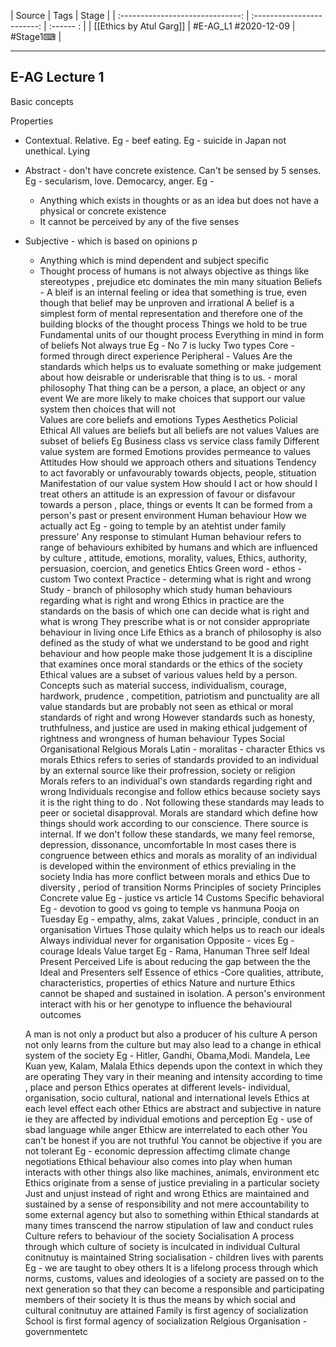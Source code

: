 | Source                           | Tags                       | Stage     |
| :------------------------------: | :------------------------: | :------ : |
| [[Ethics by Atul Garg]]          | #E-AG_L1  #2020-12-09      | #Stage1⌨  |


---

## E-AG Lecture 1
Basic concepts

Properties
- Contextual. Relative. Eg - beef eating. Eg - suicide in Japan not unethical. Lying
- Abstract - don't have concrete existence. Can't be sensed by 5 senses. Eg - secularism, love. Democarcy, anger. Eg - 
	- Anything which exists in thoughts or as an idea but does not have a physical or concrete existence
	-  It cannot be perceived by any of the five senses
- Subjective - which is based on opinions p
	- Anything which is mind dependent and subject specific
	- Thought process of humans is not always objective as things like stereotypes , prejudice etc dominates the min many situation
Beliefs - 
	A bleif is an internal feeling or idea that something is true, even though that belief may be unproven and irrational
	A belief is a simplest form of mental representation and therefore one of the building blocks of the thought process
	Things we hold to be true
	Fundamental units of our thought process
	Everything in mind in form of beliefs
	Not always true
		Eg - No 7 is lucky 
	Two types
		Core - formed through direct experience
		Peripheral - 
Values
	Are the standards which helps us to evaluate something or make judgement about how  deisrable or underisrable that thing is to us. - moral philosophy
		That thing can be a person, a place, an object or any event
		We are more likely to make choices that support our value system then choices that will not  
	Values are core beliefs and emotions
	Types
		Aesthetics
		Policial
		Ethical
	All values are beliefs but all beliefs are not values
		Values are subset of beliefs
	Eg 
		Business class vs service class family
			Different value system are formed 
	Emotions provides permeance to values
Attitudes
	How should we approach others and situations
	Tendency to act favorably or unfavourably towards objects, people, stituation
	Manifestation of our value system
	How should I act or how should I treat others
	 an attitude is an expression of favour or disfavour towards a person , place, things or events 
	It can be formed from a person's past or present environment
Human behaviour
	How we actually act
		 Eg - going to temple by an atehtist under family pressure'
	Any response to stimulant
	Human behaviour refers to range of behaviours exhibited by humans and which are influenced by culture , attitude, emotions, morality, values, Ethics, authority, persuasion, coercion, and genetics
Ehtics
	Green word - ethos - custom
	Two context
		Practice - determing what is right and wrong
		Study - branch of philosophy which study human behaviours regarding what is right and wrong
	Ethics in practice are the standards on the basis of which one can decide what is right and what is wrong
		They prescribe what is or not consider appropriate behaviour in living once Life
	Ethics as a branch of philosophy is also defined as the study of what we understand to be good and right behaviour and how people make those judgement
	It is a discipline that examines once moral standards or the ethics of the society
	Ethical values are a subset of various values held by a person.
		Concepts such as material success, individualism, courage, hardwork, prudence , competition, patriotism and punctuality are all value standards but are probably not seen as ethical or moral standards of right and wrong
		However standards such as honesty, truthfulness, and justice are used in making ethical judgement of rightness and wrongness of human behaviour
	Types
		Social
		Organisational
		Relgious
Morals
	Latin - moralitas - character
Ethics vs morals
	Ethics refers to series of standards provided to an individual by an external source like their profression, society or religion
	Morals refers to an individual's own standards regarding right and wrong 
	Individuals recongise and follow ethics because society says it is the right thing to do . Not following these standards may leads to peer or societal disapproval.
	Morals are standard which define how things should work according to our conscience. There source is internal. If we don't follow these standards, we many feel remorse, depression, dissonance, uncomfortable
	In most cases there is congruence between ethics and morals as morality of an individual is developed within the environment of ethics previaling in the society
India has more conflict between morals and ethics
	Due to diversity , period of transition
Norms
	Principles of society
Principles
	Concrete value
	Eg - justice vs article 14
Customs 
	Specific behavioral
	Eg - devotion to good vs going to temple vs hanmuna Pooja on Tuesday
	Eg - empathy, alms, zakat
Values , principle, conduct in an organisation
Virtues 
	Those qulaity which helps us to reach our ideals
	Always individual never for organisation
	Opposite - vices
	Eg - courage
Ideals
	Value target
	Eg - Rama, Hanuman
Three self
	Ideal
	Present
	Perceived
	Life is about reducing the gap between the the Ideal and Presenters self
Essence of ethics -Core qualities, attribute, characteristics, properties of ethics
	Nature and nurture
		Ethics cannot be shaped and sustained in isolation. A person's environment interact with his or her genotype to influence the behavioural outcomes

	A man is not only a product but also a producer of his culture
		A person not only learns from the culture but may also lead to a change in ethical system of the society
		Eg - Hitler, Gandhi, Obama,Modi. Mandela, Lee Kuan yew, Kalam, Malala
	Ethics depends upon the context in which they are operating
		They vary in their meaning and intensity according to time , place and person
	Ethics operates at different levels- individual, organisation, socio cultural, national and international levels 
		Ethics at each level effect each other
	Ethics are abstract and subjective in nature ie they are affected by individual emotions and perception
		Eg - use of sbad language while anger
	Ethicw are interrelated to each other
		You can't be honest if you are not truthful
		You cannot be objective if you are not tolerant
		Eg - economic depression affectimg climate change negotiations
	Ethical behaviour also comes into play when human interacts with other things also like machines, animals, environment etc
	Ethics originate from a sense of justice previaling in a particular society
		Just and unjust instead of right and wrong
	Ethics are maintained and sustained by a sense of responsibility and not mere accountability to some external agency but also to something within
	Ethical standards at many times transcend the narrow stipulation of law and conduct rules 
Culture refers to behaviour of the society
Socialisation
	A process through which culture of society is inculcated in individual
	Cultural conitnutuy is maintained
	String socialisation - children lives with parents
	Eg - we are taught to obey others
	It is a lifelong process through which norms, customs, values and ideologies of a society are passed on to the next generation so that they can become a responsible and participating members of their society
	It is thus the means by which social and cultural conitnutuy are attained
	Family is first agency of socialization
	School is first formal agency of socialization
	Relgious Organisation - governmentetc 


